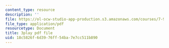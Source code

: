 ```yaml
---
content_type: resource
description: ''
file: https://ol-ocw-studio-app-production.s3.amazonaws.com/courses/7-91j-foundations-of-computational-and-systems-biology-spring-2014/18c5826f6d3976ff54ba7e7cc511b890_Ob9xGBPvr_s.pdf
file_type: application/pdf
resourcetype: Document
title: 3play pdf file
uid: 18c5826f-6d39-76ff-54ba-7e7cc511b890
---
```

